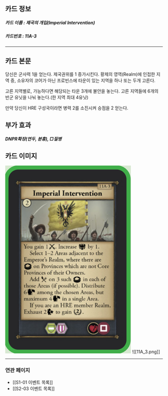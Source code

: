 ## 카드 정보
##### 카드 이름 : 제국의 개입(Imperial Intervention)
##### 카드번호 : 11A-3
---
## 카드 본문

당신은 군사력 1을 얻는다. 제국권위를 1 증가시킨다. 황제의 영역(Realm)에 인접한 지역 중, 소유자의 코어가 아닌 프로빈스에 타운이 있는 지역을 하나 또는 두개 고른다.

고른 지역별로, 가능하다면 해당되는 타운 3개에 불안을 놓는다. 고른 지역들에 6개의 반군 유닛을 나눠 놓는다.(한 지역 최대 4유닛)

만약 당신이 HRE 구성국이라면 병력 2를 소진시켜 승점을 2 얻는다.

## 부가 효과
##### DNPR확장(연두, 분홍), □질병

## 카드 이미지
<img src="\Assets\11A_3.png"/>
![[11A_3.png]]

--- 

### 연관 페이지
- [[S1-01 이벤트 목록]]
- [[S2-03 이벤트 목록]]
